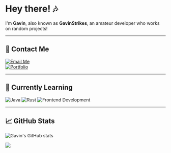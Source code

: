 # Hey there! 🎶

I'm **Gavin**, also known as **GavinStrikes**, an amateur developer who works on random projects!

---

## 🚀 Contact Me
[![Email Me](https://img.shields.io/badge/Email%20Me-D14836?logo=gmail&logoColor=white&style=flat)](mailto:contact@gavinstrikes.wtf)  
[![Portfolio](https://img.shields.io/badge/Portfolio-000000?logo=firefox&logoColor=white&style=flat)](https://gavinstrikes.wtf/)  

---

## 🌱 Currently Learning
![Java](https://img.shields.io/badge/Java-007396?logo=openjdk&logoColor=white&style=flat)
![Rust](https://img.shields.io/badge/Rust-000000?logo=rust&logoColor=white&style=flat)
![Frontend Development](https://img.shields.io/badge/Frontend%20Development-61DAFB?logo=react&logoColor=white&style=flat)

---

## 📈 GitHub Stats
![Gavin's GitHub stats](https://github-readme-stats.vercel.app/api?username=GavinCoded&show_icons=true&theme=radical)
<p><img align="center" src="https://raw.githubusercontent.com/catppuccin/catppuccin/main/assets/footers/gray0_ctp_on_line.svg"/></p>
